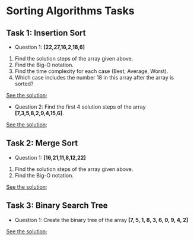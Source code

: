 # Sorting Algorithms Tasks

## Task 1: Insertion Sort

- Question 1: **[22,27,16,2,18,6]**

1. Find the solution steps of the array given above.
2. Find the Big-O notation.
3. Find the time complexity for each case (Best, Average, Worst).
4. Which case includes the number 18 in this array after the array is sorted?

[See the solution](./Insertion-Sort/README.md);

- Question 2: Find the first 4 solution steps of the array **[7,3,5,8,2,9,4,15,6]**.

[See the solution](./Insertion-Sort/README.md);

## Task 2: Merge Sort

- Question 1: **[16,21,11,8,12,22]**

1. Find the solution steps of the array given above.
2. Find the Big-O notation.

[See the solution](./Merge-Sort/README.md);

## Task 3: Binary Search Tree

- Question 1: Create the binary tree of the array **[7, 5, 1, 8, 3, 6, 0, 9, 4, 2]**

[See the solution](./Binary-Search-Tree/README.md);
